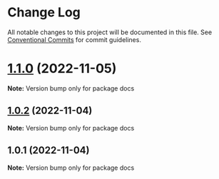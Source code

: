 # Change Log

All notable changes to this project will be documented in this file.
See [Conventional Commits](https://conventionalcommits.org) for commit guidelines.

# [1.1.0](https://github.com/cosmology-tech/cosmos-kit/compare/docs@1.0.2...docs@1.1.0) (2022-11-05)

**Note:** Version bump only for package docs





## [1.0.2](https://github.com/cosmology-tech/cosmos-kit/compare/docs@1.0.1...docs@1.0.2) (2022-11-04)

**Note:** Version bump only for package docs





## 1.0.1 (2022-11-04)

**Note:** Version bump only for package docs
